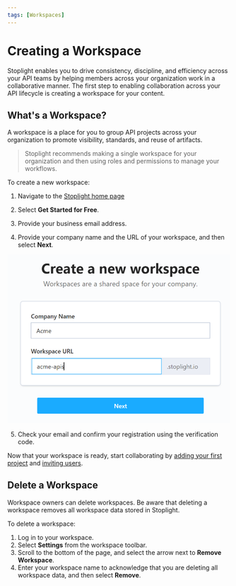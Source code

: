 ```yaml
---
tags: [Workspaces]
---
```


# Creating a Workspace

Stoplight enables you to drive consistency, discipline, and efficiency across your API teams by helping members across your organization work in a collaborative manner. The first step to enabling collaboration across your API lifecycle is creating a workspace for your content.

## What's a Workspace?

A workspace is a place for you to group API projects across your organization to promote visibility, standards, and reuse of artifacts.

> Stoplight recommends making a single workspace for your organization and then using roles and permissions to manage your workflows.

To create a new workspace:

1. Navigate to the [Stoplight home page](https://stoplight.io/)

2. Select **Get Started for Free**.

3. Provide your business email address.

4. Provide your company name and the URL of your workspace, and then select **Next**.

<!-- focus: center -->
![Create a Workspace](../assets/images/create-workspace.png)

5. Check your email and confirm your registration using the verification code.

Now that your workspace is ready, start collaborating by [adding your first project](../7.-projects/adding-projects.md) and [inviting users](d.inviting-your-team.md).


## Delete a Workspace

Workspace owners can delete workspaces. Be aware that deleting a workspace removes all workspace data stored in Stoplight.

To delete a workspace:

1. Log in to your workspace.
2. Select **Settings** from the workspace toolbar.
3. Scroll to the bottom of the page, and select the arrow next to **Remove Workspace**.
4. Enter your workspace name to acknowledge that you are deleting all workspace data, and then select **Remove**.